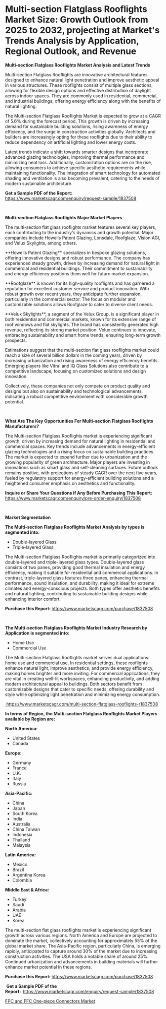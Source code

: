 <p><h1>Multi-section Flatglass Rooflights Market Size: Growth Outlook from 2025 to 2032, projecting at Market's Trends Analysis by Application, Regional Outlook, and Revenue</h1></p><p><strong>Multi-section Flatglass Rooflights Market Analysis and Latest Trends</strong></p>
<p><p>Multi-section Flatglass Rooflights are innovative architectural features designed to enhance natural light penetration and improve aesthetic appeal in various structures. These rooflights consist of multiple glass sections, allowing for flexible design options and effective distribution of daylight across indoor spaces. They are commonly used in residential, commercial, and industrial buildings, offering energy efficiency along with the benefits of natural lighting.</p><p>The Multi-section Flatglass Rooflights Market is expected to grow at a CAGR of 5.6% during the forecast period. This growth is driven by increasing demand for sustainable building solutions, rising awareness of energy efficiency, and the surge in construction activities globally. Architects and builders are increasingly opting for these rooflights due to their ability to reduce dependency on artificial lighting and lower energy costs.</p><p>Latest trends indicate a shift towards smarter designs that incorporate advanced glazing technologies, improving thermal performance and minimizing heat loss. Additionally, customization options are on the rise, allowing consumers to achieve specific aesthetic requirements while maintaining functionality. The integration of smart technology for automated shading and ventilation is also becoming prevalent, catering to the needs of modern sustainable architecture.</p></p>
<p><strong>Get a Sample PDF of the Report:&nbsp;</strong> <a href="https://www.marketscagr.com/enquiry/request-sample/1837508?utm_campaign=2635&utm_medium=2&utm_source=Github&utm_content=ia&utm_term=05042025&utm_id=multi-section-flatglass-rooflights">https://www.marketscagr.com/enquiry/request-sample/1837508</a></p>
<p>&nbsp;</p>
<p><strong>Multi-section Flatglass Rooflights Major Market Players</strong></p>
<p><p>The multi-section flat glass rooflights market features several key players, each contributing to the industry's dynamics and growth potential. Major companies include Howells Patent Glazing, Lonsdale, Roofglaze, Vision AGI, and Velux Skylights, among others.</p><p>**Howells Patent Glazing** specializes in bespoke glazing solutions, offering innovative designs and robust performance. The company has experienced steady growth, driven by increasing demand for natural light in commercial and residential buildings. Their commitment to sustainability and energy efficiency positions them well for future market expansion.</p><p>**Roofglaze** is known for its high-quality rooflights and has garnered a reputation for excellent customer service and product innovation. With robust growth over recent years, they anticipate further expansion, particularly in the commercial sector. The focus on modular and customizable solutions allows Roofglaze to cater to diverse client needs.</p><p>**Velux Skylights**, a segment of the Velux Group, is a significant player in both residential and commercial markets, known for its extensive range of roof windows and flat skylights. The brand has consistently generated high revenue, reflecting its strong market position. Velux continues to innovate, embracing sustainability and smart home trends, ensuring long-term growth prospects.</p><p>Estimations suggest that the multi-section flat glass rooflights market could reach a size of several billion dollars in the coming years, driven by increasing urbanization and rising awareness of energy efficiency benefits. Emerging players like Vitral and IQ Glass Solutions also contribute to a competitive landscape, focusing on customized solutions and design innovation.</p><p>Collectively, these companies not only compete on product quality and designs but also on sustainability and technological advancements, indicating a robust competitive environment with considerable growth potential.</p></p>
<p>&nbsp;</p>
<p><strong>What Are The Key Opportunities For Multi-section Flatglass Rooflights Manufacturers?</strong></p>
<p><p>The Multi-section Flatglass Rooflights market is experiencing significant growth, driven by increasing demand for natural lighting in residential and commercial spaces. Key trends include advancements in energy-efficient glazing technologies and a rising focus on sustainable building practices. The market is expected to expand further due to urbanization and the growing popularity of green architecture. Major players are investing in innovations such as smart glass and self-cleaning surfaces. Future outlook remains positive, with projections of steady CAGR over the next five years, fueled by regulatory support for energy-efficient building solutions and a heightened consumer emphasis on aesthetics and functionality.</p></p>
<p><strong>Inquire or Share Your Questions If Any Before Purchasing This Report:</strong> <a href="https://www.marketscagr.com/enquiry/pre-order-enquiry/1837508?utm_campaign=2635&utm_medium=2&utm_source=Github&utm_content=ia&utm_term=05042025&utm_id=multi-section-flatglass-rooflights">https://www.marketscagr.com/enquiry/pre-order-enquiry/1837508</a></p>
<p>&nbsp;</p>
<p><strong>Market Segmentation</strong></p>
<p><strong>The Multi-section Flatglass Rooflights Market Analysis by types is segmented into:</strong></p>
<p><ul><li>Double-layered Glass</li><li>Triple-layered Glass</li></ul></p>
<p><p>The Multi-section Flatglass Rooflights market is primarily categorized into double-layered and triple-layered glass types. Double-layered glass consists of two panes, providing good thermal insulation and energy efficiency, making it suitable for residential and commercial applications. In contrast, triple-layered glass features three panes, enhancing thermal performance, sound insulation, and durability, making it ideal for extreme climates and energy-conscious projects. Both types offer aesthetic benefits and natural lighting, contributing to sustainable building designs while enhancing interior comfort.</p></p>
<p><strong>Purchase this Report:&nbsp;</strong><a href="https://www.marketscagr.com/purchase/1837508?utm_campaign=2635&utm_medium=2&utm_source=Github&utm_content=ia&utm_term=05042025&utm_id=multi-section-flatglass-rooflights">https://www.marketscagr.com/purchase/1837508</a></p>
<p>&nbsp;</p>
<p><strong>The Multi-section Flatglass Rooflights Market Industry Research by Application is segmented into:</strong></p>
<p><ul><li>Home Use</li><li>Commercial Use</li></ul></p>
<p><p>The Multi-section Flatglass Rooflights market serves dual applications: home use and commercial use. In residential settings, these rooflights enhance natural light, improve aesthetics, and provide energy efficiency, making homes brighter and more inviting. For commercial applications, they are vital in creating well-lit workspaces, enhancing productivity, and adding modern architectural appeal to buildings. Both sectors benefit from customizable designs that cater to specific needs, offering durability and style while optimizing light penetration and minimizing energy consumption.</p></p>
<p><a href="https://www.marketscagr.com/multi-section-flatglass-rooflights-r1837508?utm_campaign=2635&utm_medium=2&utm_source=Github&utm_content=ia&utm_term=05042025&utm_id=multi-section-flatglass-rooflights">&nbsp;https://www.marketscagr.com/multi-section-flatglass-rooflights-r1837508</a></p>
<p><strong>In terms of Region, the Multi-section Flatglass Rooflights Market Players available by Region are:</strong></p>
<p>
    <p> <strong> North America: </strong>
        <ul>
            <li>United States</li>
            <li>Canada</li>
        </ul>
        </p> 
    <p> <strong> Europe: </strong>
        <ul>
            <li>Germany</li>
            <li>France</li>
            <li>U.K.</li>
            <li>Italy</li>
            <li>Russia</li>
        </ul>
        </p> 
    <p> <strong> Asia-Pacific: </strong>
        <ul>
            <li>China</li>
            <li>Japan</li>
            <li>South Korea</li>
            <li>India</li>
            <li>Australia</li>
            <li>China Taiwan</li>
            <li>Indonesia</li>
            <li>Thailand</li>
            <li>Malaysia</li>
        </ul>
        </p> 
    <p> <strong> Latin America: </strong>
        <ul>
            <li>Mexico</li>
            <li>Brazil</li>
            <li>Argentina Korea</li>
            <li>Colombia</li>
        </ul>
        </p> 
    <p> <strong> Middle East & Africa: </strong>
        <ul>
            <li>Turkey</li>
            <li>Saudi</li>
            <li>Arabia</li>
            <li>UAE</li>
            <li>Korea</li>
        </ul>
    </p>
    </p>
<p><p>The multi-section flat glass rooflights market is experiencing significant growth across various regions. North America and Europe are projected to dominate the market, collectively accounting for approximately 55% of the global market share. The Asia-Pacific region, particularly China, is emerging rapidly, anticipated to capture around 30% of the market due to increasing construction activities. The USA holds a notable share of around 25%. Continued urbanization and advancements in building materials will further enhance market potential in these regions.</p></p>
<p><strong>Purchase this Report: </strong><a href="https://www.marketscagr.com/purchase/1837508?utm_campaign=2635&utm_medium=2&utm_source=Github&utm_content=ia&utm_term=05042025&utm_id=multi-section-flatglass-rooflights">https://www.marketscagr.com/purchase/1837508</a></p>
<p>&nbsp;<strong>Get a Sample PDF of the Report:&nbsp;&nbsp;</strong><a href="https://www.marketscagr.com/enquiry/request-sample/1837508?utm_campaign=2635&utm_medium=2&utm_source=Github&utm_content=ia&utm_term=05042025&utm_id=multi-section-flatglass-rooflights">https://www.marketscagr.com/enquiry/request-sample/1837508</a></p>
<p><strong></strong></p>
<p><p><a href="https://github.com/phephezxnf/Market-Research-Report-List-1/blob/main/fpc-and-ffc-one-piece-connectors-market.md?utm_campaign=2635&utm_medium=2&utm_source=Github&utm_content=ia&utm_term=05042025&utm_id=multi-section-flatglass-rooflights">FPC and FFC One-piece Connectors Market</a></p></p>